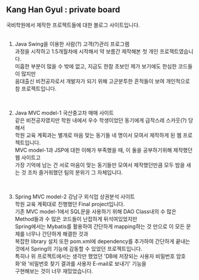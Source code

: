 Kang Han Gyul : private board<br>
-----------------------------
국비학원에서 제작한 프로젝트들에 대한 블로그 사이트입니다.<br>
<br>

1. Java Swing을 이용한 사람(?) 고객(?)관리 프로그램<br>
과정을 시작하고 1.5개월차에 시작해서 약 보름간 제작해본 첫 개인 프로젝트였습니다.<br>
미흡한 부분이 많을 수 밖에 없고, 지금도 한참 초보인 제가 보기에도 한심한 코드들이 많지만<br>
음대출신 비전공자로서 개발자가 되기 위해 고군분투한 흔적들이 보여 개인적으로 참  프로젝트입니다.<br>
<br>

2. Java MVC model-1 국산중고차 매매 사이트<br>
같은 비전공자였지만 학원 내에서 우수 학생이었던 동기에게 급작스레 스카웃(?) 당해서<br>
학원 교육 계획과는 별개로 마음 맞는 동기들 네 명이서 모여서 제작하게 된 웹 프로젝트입니다.<br>
MVC model-1과 JSP에 대한 이해가 부족했을 때, 이 둘을 공부하기위해 제작했던 웹 사이트고<br>
가장 기억에 남는 건 서로 마음이 맞는 동기들만 모여서 제작했던만큼 모두 밤을 새는 것 조차 즐거워했던 팀의 분위기 그 자체입니다.<br>
<br>

3. Spring MVC model-2 강남구 외식업 상권분석 사이트<br>
학원 교육 계획대로 진행했던 Final project입니다.<br>
기존 MVC model-1에서 SQL문을 사용하기 위해 DAO Class내의 수 많은 Method들과 수 많은 코드들이 난잡하게 뒤석여있었지만<br>
Spring에서는 Mybatis를 활용하여 간단하게 mapping하는 것 만으로 이 모든 문제를 너무나 간단하게 해결한 것과<br>
복잡한 library 설치 또한 pom.xml에 dependency를 추가하여 간단하게 끝내는 것에서 Spring의 기능에 감동할 수 있었던 프로젝트입니다.<br>
특히나 위 프로젝트에서는 생각만 했었던 'DB에 저장되는 사용자 비밀번호 암호화'와 '비밀번호 찾기 결과를 사용자 E-mail로 보내기' 기능을<br>
구현해보는 것이 너무 재밌었습니다.




